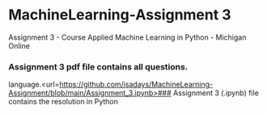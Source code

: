# MachineLearning-Assignment 3
Assignment 3 - Course Applied Machine Learning in Python - Michigan Online

### Assignment 3 pdf file contains all questions.

language.<url=https://github.com/isadays/MachineLearning-Assignment/blob/main/Assignment_3.ipynb>### Assignment 3 (.ipynb) file contains the resolution in Python  </url>

